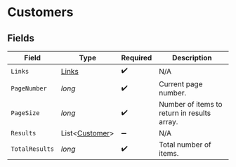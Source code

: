 # Customers


## Fields

| Field                                             | Type                                              | Required                                          | Description                                       |
| ------------------------------------------------- | ------------------------------------------------- | ------------------------------------------------- | ------------------------------------------------- |
| `Links`                                           | [Links](../../models/shared/Links.md)             | :heavy_check_mark:                                | N/A                                               |
| `PageNumber`                                      | *long*                                            | :heavy_check_mark:                                | Current page number.                              |
| `PageSize`                                        | *long*                                            | :heavy_check_mark:                                | Number of items to return in results array.       |
| `Results`                                         | List<[Customer](../../models/shared/Customer.md)> | :heavy_minus_sign:                                | N/A                                               |
| `TotalResults`                                    | *long*                                            | :heavy_check_mark:                                | Total number of items.                            |